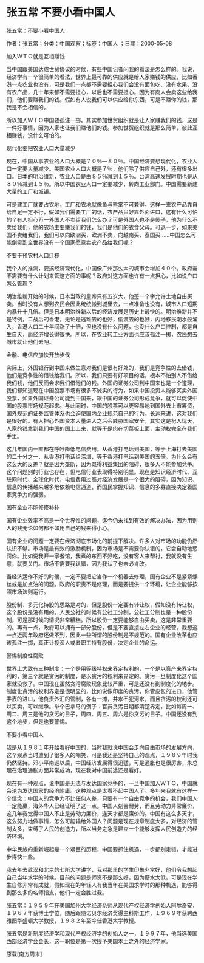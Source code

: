 # 张五常  不要小看中国人  
  
张五常：不要小看中国人  
作者：张五常；分类：中国观察；标签：中国人 ；日期：2000-05-08  
加入ＷＴＯ就是互相赚钱  
当中国跟美国达成世贸协议的时候，有些中国记者问我的看法是怎么样的。我说，经济学有一个很简单的看法，世界上最可靠的供应就是给人家赚钱的供应，比如香港一点农业也没有，可是我们一点都不需要担心我们会没有面包吃、没有水果、没有农产品，几十年来都不需要担心，以后也不需要担心。因为有商人会卖这些给我们，他们要赚我们的钱。假如有人说我们可以供应给你东西，可是不赚你的钱，那我是不会相信的。  
所以加入ＷＴＯ中国要孤注一掷。其实参加世贸组织就是让人家赚我们的钱，这是一件好事情，因为人家也让我们赚他们的钱。参加世贸组织就是那么简单，彼此互相赚钱，没什么可怕的。  
现代化要把农业人口大量减少  
现在，中国从事农业的人口大概是７０％—８０％。中国经济要想现代化，农业人口一定要大量减少。美国农业人口大概是７％，他们除了供应自己外，还有很多出口。日本的明治维新，农业人口是由８５％减到１５％。台湾高速发展时期也是从８０％减到１５％。所以中国农业人口一定要减少，转向工业部门。中国需要新建大量的工厂和城镇。  
可是建工厂就要占农地，工厂和农地就像鱼与熊掌不可兼得。这样一来农产品靠自给自足一定不行，假如我们需要工厂的话，农产品只好靠外面进口，这有什么可怕的？有人担心万一外国人不卖给我们怎么办？可是外国人也不是傻子，他为什么不卖给我们，他的农场主要赚我们的钱，我们是他们的衣食父母。可退一步，如果美国不卖给我们，我们可以向欧洲买，欧洲不卖，向越南买、泰国买……中国怎么可能倒霉到全世界没有一个国家愿意卖农产品给我们呢？  
不要干预农村人口迁移  
我个人的推测，要搞经济现代化，中国像广州那么大的城市会增加４０个。政府需不需要有什么计划来管这方面的事呢？政府对这方面也许有一点担心，比如说户口怎么管理？  
明治维新开始的时候，日本当政的皇帝只有五岁大，他签一个字允许土地自由买卖。当时没有人想到农民会因此统统搬到城里去，一点准备也没有，城市人口短期内暴升十几倍。但是日本明治维新以后的经济发展是历史上最快的。明治维新并不是特例，二战后的香港，无论是逃难去的也好，偷渡去的也好，内地移民潮水般涌入，香港人口二十年间涨了十倍，但也没有什么问题，也没什么户口控制，都是自生自灭，而经济增长得很快。所以，在农业转工业方面也应该孤注一掷，农民想去城市就让他们去吧。  
金融、电信应加快开放步伐  
实际上，外国银行到中国来做生意对我们是很有好处的，我们是竞争性的去借钱，他们是竞争性的借钱给我们。所以，我们只要有好项目的话，根本不怕别人不借给我们钱，他们反而会求我们借他们的钱。外国的证券公司到中国来也是一个道理，我们都知道现在中国股票市场有很多不诚实的行为，如果中国投资人能够买卖外国股票，如果外国证券公司能到中国来，跟中国的证券公司形成竞争，就可以促使中国的股票市场规范起来。与此同时，中国的股票可以更容易地到国外去上市筹资，国外规范的证券监管体系也会迫使国内企业规范自己的行为。长远来讲，这对我们是很好的。有人担心外国资本大量进入之后会威胁国家安全，其实这是杞人忧天，人家的钱拿到我们中国的国土上来，就等于是肉在切菜板上面，主动权完全在我们手里。  
这几年国内一直都在呼吁降低电信费用。从香港打电话到美国，等于上海打去美国的二十分之一，从香港打电话给深圳，等于香港打电话到美国的五倍。为什么会有这么大的反差？就是因为垄断，因为既得利益集团的阻碍，很多人不能参加竞争。这个问题别的行业也存在，但电信行业表现得特别明显。现在是知识经济时代、互联网时代、全球化时代，电信费用过高对经济发展是一个很大的阻碍，因为知识、信息的传播越来越多地依赖电信通道，而国民掌握知识、信息的多寡直接决定着国家竞争力的强弱。  
国有企业不能修修补补  
国有企业效率不高是一个世界性的问题，迄今仍未找到有效的解决办法，因为用别人的钱无论如何都不如用自己的钱来得小心。  
国有企业的问题一定要在经济彻底市场化的前提下解决。许多人对市场的功能仍然认识不够。市场是最有效的激励机制，因为市场是不需要你认错的，它会自动地惩罚你。比如说我开一家餐馆，我煮的东西不好吃，没有客人来帮衬，我就没有生意，就要关门。市场不需要我认错，因为我认了也未必肯改。  
当经济运作不好的时候，一定不要把它当作一个机器去修理，国有企业不是紧紧螺丝或是加点油的问题。政府的职责不是修理，而是要提供一个环境，让企业能够按照市场法则运行。  
股份制、多元化持股的思路是对的，但是股份一定要有转让权，假如没有转让权，这个股份是没有用的。人民公社的时候有公社工分制，公社工分制也是一种股份制，可是那时候的情况非常糟糕。所以股份一定要能够自由买卖，这是非常重要的。再有一点，政府可以拥有一部分股份，但是不要直接左右企业的经营。我想这一点近两年政府还做不到，因此一些所谓的股份制是不规范的。国有企业改革也应该孤注一掷，真正让投资人或者职工持有股份，决定企业的命运。  
警惕制度性腐败  
世界上大致有三种制度：一个是用等级特权来界定权利的，一个是以资产来界定权利的，第三个就是贪污的制度，是以贪污的权利来界定的。贪污一旦制度化这个国家就没救了。中国现在虽然贪污腐败现象比较严重，可是还没有到制度化的地步。制度化贪污的权利界定是很明显的，比如说像印度的贪污，你管皮包的进口，他管手表的进口，他负责外汇的管制，各有一摊，井水不犯河水，而且贪污的权利还可以买卖，可以继承。举个巴拿马的例子：官员贪污日期都清楚界定，比如每周一、周二、周三是他的贪污的日子，周四、周五、周六是你贪污的日子。中国还没有到这个地步，但是也要警惕。  
不要小看中国人  
我是从１９８１年开始看好中国的，当时我就说中国会走向自由市场的发展方向，这个观点当时遭到了很多人的嘲笑，可是我还是坚持自己的观点，１９８９年时我仍然坚持。邓小平南巡以后，中国经济发展得很迅猛，可是通胀也是很厉害，朱总理在治理通胀方面非常成功，现在我对中国前途还是看好。  
现在有一种观点，说中国是无法与发达国家竞争的，一旦中国加入ＷＴＯ，中国就会沦为发达国家的经济附庸。这种观点是太看不起中国人了。多年来我就有这样一个信念：中国人的竞争力不比任何人差，只要有一个自由竞争的机会，我们中国人一定能赢，海外华人已经证明了这一点。中国人刻苦耐劳，而且劳动力非常廉价，这几年我觉得中国人不止是劳动力廉价，连天才都是廉价的。中国有这么多天才，这么努力地做事情，怎么可能输给外国人？问题是现在规章制度太多，对经济的管制太多，束缚了人民的创造力，所以当务之急是建立一个能够发挥人民创造力的经济环境。  
中华民族的重新崛起是一个艰巨的历程，中国要抓住机遇，一步都别走错，才能进步得快一些。  
我去年去武汉和北京的七所大学讲学，我对那里的学生印象非常好，他们令我想起自己当年求学的时候。目前的问题是师资不是那么好，因为薪水太低。可是现在学生自修非常有成就，假如现在的年轻人有我当年在美国求学时的那种机遇，能够得到那么多的名师指点，他们一定会胜过我。  
张五常：１９５９年在美国加州大学经济系师从现代产权经济学创始人阿尔奇安，１９６７年获博士学位，随后跟随诺贝尔经济奖得主科斯工作，１９６９年获聘西雅图华盛顿大学教授，１９８２年至今任香港大学教授。  
张五常是新制度经济学和现代产权经济学的创始人之一，１９９７年，他当选美国西部经济学会会长，这一职位是第一次授予美国本土之外的经济学家。  
原载[南方周末]